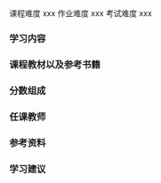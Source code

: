 <div class="labors">
<span class="labor CourseDifficulty">课程难度 xxx</span>
<span class="labor HwDifficulty">作业难度 xxx</span>
<span class="labor ExamDifficulty">考试难度 xxx</span>
</div>

### 学习内容





### 课程教材以及参考书籍





### 分数组成



### 任课教师



### 参考资料



### 学习建议




